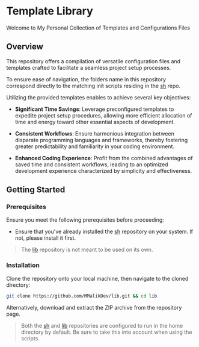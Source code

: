 # Template Library

Welcome to My Personal Collection of Templates and Configurations Files

## Overview

This repository offers a compilation of versatile configuration files and templates crafted to facilitate a seamless project setup processes.

To ensure ease of navigation, the folders name in this repository correspond directly to the matching init scripts residing in the [sh](https://github.com/MMalikDev/sh) repo.

Utilizing the provided templates enables to achieve several key objectives:

- **Significant Time Savings**: Leverage preconfigured templates to expedite project setup procedures, allowing more efficient allocation of time and energy toward other essential aspects of development.

- **Consistent Workflows**: Ensure harmonious integration between disparate programming languages and frameworks, thereby fostering greater predictability and familiarity in your coding environment.

- **Enhanced Coding Experience**: Profit from the combined advantages of saved time and consistent workflows, leading to an optimized development experience characterized by simplicity and effectiveness.

## Getting Started

### Prerequisites

Ensure you meet the following prerequisites before proceeding:

- Ensure that you've already installed the [sh](https://github.com/MMalikDev/sh) repository on your system. If not, please install it first.

> The [lib](https://github.com/MMalikDev/lib) repository is not meant to be used on its own.

### Installation

Clone the repository onto your local machine, then navigate to the cloned directory:

```bash
git clone https://github.com/MMalikDev/lib.git && cd lib
```

Alternatively, download and extract the ZIP archive from the repository page.

> Both the [sh](https://github.com/MMalikDev/sh) and [lib](https://github.com/MMalikDev/lib) repositories are configured to run in the home directory by default. Be sure to take this into account when using the scripts.

